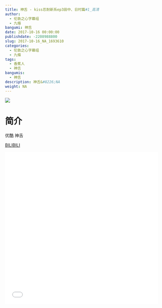 ```yaml
---
title: 神舌 - kiss忍耐新系ep3田中、日村篇#1_高清
author: 
  - 伦敦之心字幕组
  - 九條
bangumi: 神舌
date: 2017-10-16 00:00:00
publishdate: -2208988800
slug: 2017-10-16_NA_1693610
categories: 
  - 伦敦之心字幕组
  - 九條
tags: 
  - 香蕉人
  - 神舌
bangumis: 
  - 神舌
description: 神舌&#8226;NA
weight: NA
---
```


![](https://i.imgur.com/TPedIXq.png)

# 简介  
优酷 神舌

  [BILIBILI](https://www.bilibili.com/video/av1693610/)


<div class="vcontainer">  <iframe class='video' src="//www.bilibili.com/html/html5player.html?cid=2585727&aid=1693610" width="100%" height="500" frameborder="0" allowfullscreen="allowfullscreen"></iframe></div>
